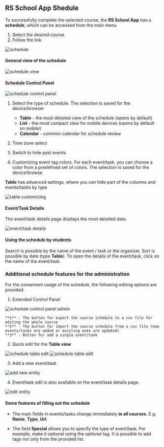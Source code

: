 ## RS School App Shedule

To successfully complete the selected course, the **RS School App** has a **schedule**, which can be accessed from the main menu

1. Select the desired course
2. Follow the link

![schedule](images/schedule-1.png)

#### General view of the schedule

![schedule view](images/schedule-2.png)

#### Schedule Control Panel

![schedule control panel](images/schedule-3.png)

1. Select the type of schedule. The selection is saved for the device/browser

   - **Table** - the most detailed view of the schedule (opens by default)
   - **List** - the most compact view for mobile devices (opens by default on mobile)
   - **Calendar** - common calendar for schedule review

2. Time zone select
3. Switch to hide past events
4. Customizing event tag colors. For each event/task, you can choose a color from a predefined set of colors. The selection is saved for the device/browse

**Table** has advanced settings, where you can hide part of the columns and events/tasks by type

![table customizing](images/schedule-4.png)

#### Event/Task Details

The event/task details page displays the most detailed data.

![event/task details](images/schedule-5.png)

#### Using the schedule by students

Search is possible by the name of the event / task or the organizer. Sort is possible by date (type **Table**). To open the details of the event/task, click on the name of the event/task.

### Additional schedule features for the administration

For the convenient usage of the schedule, the following editing options are provided:

1. Extended Control Panel

![schedule control panel admin](images/schedule-6.png)

    **1** - The button for export the course schedule to a csv file for editing the whole course
    **2** - The button for import the course schedule from a csv file (new events/tasks are added or existing ones are updated)
    **3** - Button for add a single event/task

2. Quick edit for the **Table view**

![schedule table edit](images/schedule-7.png)
![schedule table edit](images/schedule-9.png)

3. Add a new event/task

![add new entity](images/schedule-8.png)

4. Event/task edit is also available on the event/task details page.

![edit entity](images/schedule-10.png)

#### Some features of filling out the schedule

- The main fields in events/tasks change immediately **in all courses**. E.g. **Name**, **Type**, **Url**.

- The field **Special** allows you to specify the type of event/task. For example, make it optional using the _optional_ tag. It is possible to add tags not only from the provided list.
